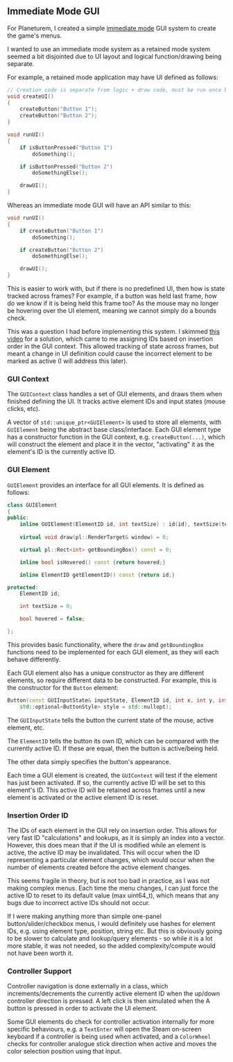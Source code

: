 ## Immediate Mode GUI
For Planeturem, I created a simple [immediate mode](https://en.wikipedia.org/wiki/Immediate_mode_(computer_graphics)) GUI system to create the game's menus.

I wanted to use an immediate mode system as a retained mode system seemed a bit disjointed due to UI layout and logical function/drawing being separate.

For example, a retained mode application may have UI defined as follows:

```cpp
// Creation code is separate from logic + draw code, must be run once before using UI
void createUI()
{
    createButton("Button 1");
    createButton("Button 2");
}

void runUI()
{
    if isButtonPressed("Button 1")
        doSomething();

    if isButtonPressed("Button 2")
        doSomethingElse();

    drawUI();
}
```

Whereas an immediate mode GUI will have an API similar to this:

```cpp
void runUI()
{
    if createButton("Button 1")
        doSomething();

    if createButton("Button 2")
        doSomethingElse();

    drawUI();
}
```

This is easier to work with, but if there is no predefined UI, then how is state tracked across frames? For example, if a button was held last frame, how do we know if it is being held this frame too? As the mouse may no longer be hovering over the UI element, meaning we cannot simply do a bounds check.

This was a question I had before implementing this system. I skimmed [this video](https://www.youtube.com/watch?v=Z1qyvQsjK5Y) for a solution, which came to me assigning IDs based on insertion order in the GUI context. This allowed tracking of state across frames, but meant a change in UI definition could cause the incorrect element to be marked as active (I will address this later).

### GUI Context
The `GUIContext` class handles a set of GUI elements, and draws them when finished defining the UI. It tracks active element IDs and input states (mouse clicks, etc).

A vector of `std::unique_ptr<GUIElement>` is used to store all elements, with `GUIElement` being the abstract base class/interface. Each GUI element type has a constructor function in the GUI context, e.g. `createButton(...)`, which will construct the element and place it in the vector, "activating" it as the element's ID is the currently active ID.

### GUI Element
`GUIElement` provides an interface for all GUI elements. It is defined as follows:
```cpp
class GUIElement
{
public:
    inline GUIElement(ElementID id, int textSize) : id(id), textSize(textSize) {}
    
    virtual void draw(pl::RenderTarget& window) = 0;

    virtual pl::Rect<int> getBoundingBox() const = 0;

    inline bool isHovered() const {return hovered;} 

    inline ElementID getElementID() const {return id;}

protected:
    ElementID id;

    int textSize = 0;

    bool hovered = false;

};
```
This provides basic functionality, where the `draw` and `getBoundingBox` functions need to be implemented for each GUI element, as they will each behave differently.

Each GUI element also has a unique constructor as they are different elements, so require different data to be constructed. For example, this is the constructor for the `Button` element:
```cpp
Button(const GUIInputState& inputState, ElementID id, int x, int y, int width, int height, int textSize, const std::string& text,
    std::optional<ButtonStyle> style = std::nullopt);
```
The `GUIInputState` tells the button the current state of the mouse, active element, etc.

The `ElementID` tells the button its own ID, which can be compared with the currently active ID. If these are equal, then the button is active/being held.

The other data simply specifies the button's appearance.

Each time a GUI element is created, the `GUIContext` will test if the element has just been activated. If so, the currently active ID will be set to this element's ID. This active ID will be retained across frames until a new element is activated or the active element ID is reset.

### Insertion Order ID
The IDs of each element in the GUI rely on insertion order. This allows for very fast ID "calculations" and lookups, as it is simply an index into a vector. However, this does mean that if the UI is modified while an element is active, the active ID may be invalidated. This will occur when the ID representing a particular element changes, which would occur when the number of elements created before the active element changes.

This seems fragile in theory, but is not too bad in practice, as I was not making complex menus. Each time the menu changes, I can just force the active ID to reset to its default value (max uint64_t), which means that any bugs due to incorrect active IDs should not occur.

If I were making anything more than simple one-panel button/slider/checkbox menus, I would definitely use hashes for element IDs, e.g. using element type, position, string etc. But this is obviously going to be slower to calculate and lookup/query elements - so while it is a lot more stable, it was not needed, so the added complexity/compute would not have been worth it.

### Controller Support
Controller navigation is done externally in a class, which increments/decrements the currently active element ID when the up/down controller direction is pressed. A left click is then simulated when the A button is pressed in order to activate the UI element.

Some GUI elements do check for controller activation internally for more specific behaviours, e.g. a `TextEnter` will open the Steam on-screen keyboard if a controller is being used when activated, and a `ColorWheel` checks for controller analogue stick direction when active and moves the color selection position using that input.
